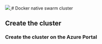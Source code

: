 <a href="https://azuredeploy.net/?repository=https://raw.githubusercontent.com/udude17/azure-swarm-mode/master/docker-native-swarm-cluster/azuredeploy.json" target="_blank">
    <img src="http://azuredeploy.net/deploybutton.png"/>
</a># Docker native swarm cluster

## Create the cluster
### Create the cluster on the Azure Portal

